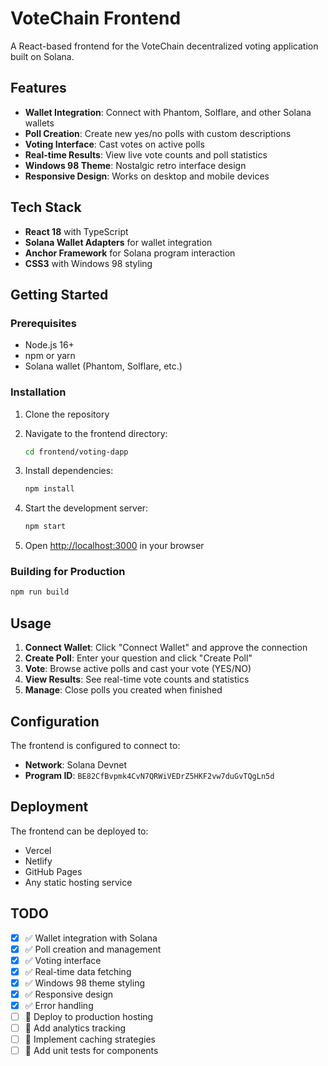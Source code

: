 # VoteChain Frontend

A React-based frontend for the VoteChain decentralized voting application built on Solana.

## Features

- **Wallet Integration**: Connect with Phantom, Solflare, and other Solana wallets
- **Poll Creation**: Create new yes/no polls with custom descriptions
- **Voting Interface**: Cast votes on active polls
- **Real-time Results**: View live vote counts and poll statistics
- **Windows 98 Theme**: Nostalgic retro interface design
- **Responsive Design**: Works on desktop and mobile devices

## Tech Stack

- **React 18** with TypeScript
- **Solana Wallet Adapters** for wallet integration
- **Anchor Framework** for Solana program interaction
- **CSS3** with Windows 98 styling

## Getting Started

### Prerequisites

- Node.js 16+ 
- npm or yarn
- Solana wallet (Phantom, Solflare, etc.)

### Installation

1. Clone the repository
2. Navigate to the frontend directory:
   ```bash
   cd frontend/voting-dapp
   ```

3. Install dependencies:
   ```bash
   npm install
   ```

4. Start the development server:
   ```bash
   npm start
   ```

5. Open [http://localhost:3000](http://localhost:3000) in your browser

### Building for Production

```bash
npm run build
```

## Usage

1. **Connect Wallet**: Click "Connect Wallet" and approve the connection
2. **Create Poll**: Enter your question and click "Create Poll"
3. **Vote**: Browse active polls and cast your vote (YES/NO)
4. **View Results**: See real-time vote counts and statistics
5. **Manage**: Close polls you created when finished

## Configuration

The frontend is configured to connect to:
- **Network**: Solana Devnet
- **Program ID**: `BE82CfBvpmk4CvN7QRWiVEDrZ5HKF2vw7duGvTQgLn5d`

## Deployment

The frontend can be deployed to:
- Vercel
- Netlify
- GitHub Pages
- Any static hosting service

## TODO

- [x] ✅ Wallet integration with Solana
- [x] ✅ Poll creation and management
- [x] ✅ Voting interface
- [x] ✅ Real-time data fetching
- [x] ✅ Windows 98 theme styling
- [x] ✅ Responsive design
- [x] ✅ Error handling
- [ ] 🔄 Deploy to production hosting
- [ ] 🔄 Add analytics tracking
- [ ] 🔄 Implement caching strategies
- [ ] 🔄 Add unit tests for components